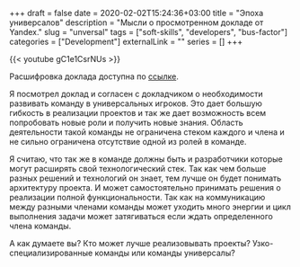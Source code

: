 +++
draft = false
date = 2020-02-02T15:24:36+03:00
title = "Эпоха универсалов"
description = "Мысли о просмотренном докладе от Yandex."
slug = "unversal"
tags = ["soft-skills", "developers", "bus-factor"]
categories = ["Development"]
externalLink = ""
series = []
+++

{{< youtube gC1e1CsrNUs >}}

Расшифровка доклада доступна по [ссылке](https://vk.com/@yandex4developers-epoha-universalov).

Я посмотрел доклад и согласен с докладчиком о необходимости развивать команду в универсальных игроков. Это дает большую гибкость в реализации проектов и так же дает возможность всем попробовать новые роли и получить новые знания. Область деятельности такой команды не ограничена стеком каждого и члена и не сильно ограничена отсутствие одной из ролей в команде.

Я считаю, что так же в команде должны быть и разработчики которые могут расширять свой технологический стек. Так как чем больше разных решений и технологий он знает, тем лучше он будет понимать архитектуру проекта. И может самостоятельно принимать решения о реализации полной функциональности. Так как на коммуникацию между разными членами команды может уходить много энергии и цикл выполнения задачи может затягиваться если ждать определенного члена команды.

А как думаете вы? Кто может лучше реализовывать проекты? Узко-специализированные команды или команды универсалы?